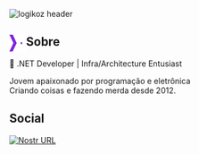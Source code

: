 ![logikoz header](https://github.com/user-attachments/assets/299b9bab-d31c-43e3-bc55-1467db1422b4)

## <img align="left" width="30" height="30" src="https://raw.githubusercontent.com/Logikoz/Logikoz/master/Logo%20-%20Purple%20-%20White%20-%20Purple.svg"> Sobre

💜 .NET Developer | Infra/Architecture Entusiast

Jovem apaixonado por programação e eletrônica
<br/>
Criando coisas e fazendo merda desde 2012.

## Social
[![Nostr URL](https://github.com/user-attachments/assets/43be43e4-f43f-4776-bd43-49158fba5e3f)](https://jumble.social/users/npub1a5pl548ps6qdkpzpmlgkhnmh2hpntpk2gk3nee08e5spp5wzr3qqk7glwn)
